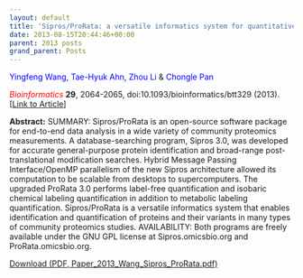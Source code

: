```yaml
---
layout: default
title: 'Sipros/ProRata: a versatile informatics system for quantitative community proteomics.'
date: 2013-08-15T20:44:46+00:00
parent: 2013 posts
grand_parent: Posts
---
```

<span style="color: #0000ff;">Yingfeng Wang</span>, <span style="color: #0000ff;">Tae-Hyuk Ahn</span>, <span style="color: #0000ff;">Zhou Li</span> & <span style="color: #0000ff;">Chongle Pan</span>

<span style="color: #ff0000;"><em>Bioinformatics</em></span> **29**, 2064-2065, doi:10.1093/bioinformatics/btt329 (2013). [[Link to Article](http://bioinformatics.oxfordjournals.org/content/29/16/2064.long)]

<!--more-->

**Abstract:** SUMMARY: Sipros/ProRata is an open-source software package for end-to-end data analysis in a wide variety of community proteomics measurements. A database-searching program, Sipros 3.0, was developed for accurate general-purpose protein identification and broad-range post-translational modification searches. Hybrid Message Passing Interface/OpenMP parallelism of the new Sipros architecture allowed its computation to be scalable from desktops to supercomputers. The upgraded ProRata 3.0 performs label-free quantification and isobaric chemical labeling quantification in addition to metabolic labeling quantification. Sipros/ProRata is a versatile informatics system that enables identification and quantification of proteins and their variants in many types of community proteomics studies. AVAILABILITY: Both programs are freely available under the GNU GPL license at Sipros.omicsbio.org and ProRata.omicsbio.org.

<p class="gde-text">
  <a href="https://www.omicsbio.org/wp-content/uploads/2013/08/Paper_2013_Wang_Sipros_ProRata.pdf" class="gde-link" onClick="_gaq.push(['_trackEvent', 'Google Doc Embedder', 'Download', this.href]);">Download (PDF, Paper_2013_Wang_Sipros_ProRata.pdf)</a>
</p>
